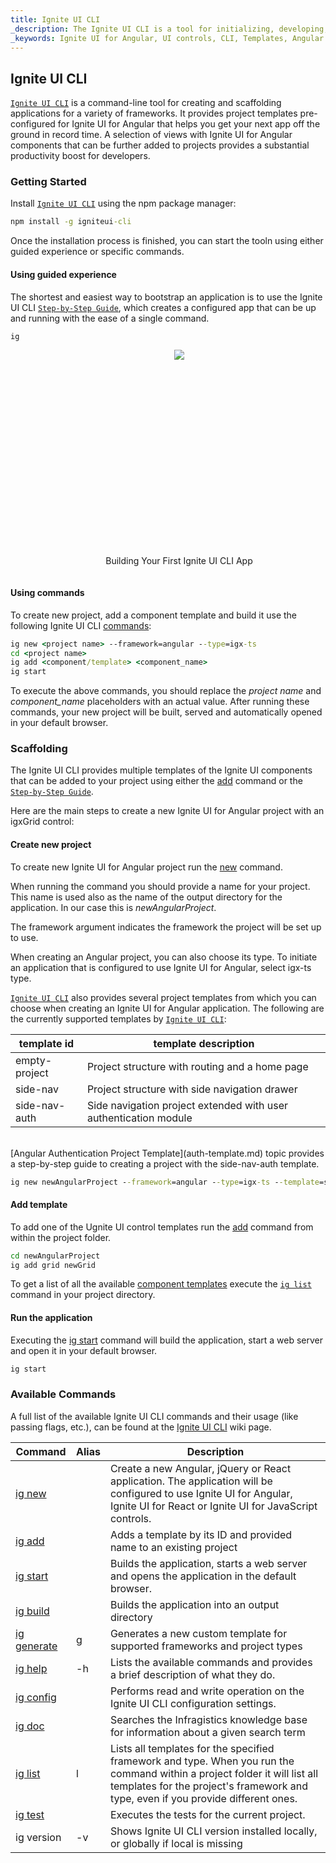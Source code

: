 ```yaml
---
title: Ignite UI CLI
_description: The Ignite UI CLI is a tool for initializing, developing, scaffolding and maintaining applications in a wide variety of frameworks.
_keywords: Ignite UI for Angular, UI controls, CLI, Templates, Angular widgets, web widgets, UI widgets, Angular, Native Angular Components Suite, Native Angular Controls, Native Angular Components Library
---
```


## Ignite UI CLI

[`Ignite UI CLI`](https://github.com/IgniteUI/igniteui-cli) is a command-line tool for creating and scaffolding applications for a variety of frameworks. It provides project templates pre-configured for Ignite UI for Angular that helps you get your next app off the ground in record time. A selection of views with Ignite UI for Angular components that can be further added to projects provides a substantial productivity boost for developers.
### Getting Started

Install [`Ignite UI CLI`](https://github.com/IgniteUI/igniteui-cli) using the npm package manager:
```cmd
npm install -g igniteui-cli 
```
Once the installation process is finished, you can start the tooln using either guided experience or specific commands.

#### Using guided experience
The shortest and easiest way to bootstrap an application is to use the Ignite UI CLI [`Step-by-Step Guide`](step-by-step-guide.md), which creates a configured app that can be up and running with the ease of a single command. 
```cmd
ig
```

<div style="display:inline-block;">
    <a style="background: url(../../../images/general/buildCLIapp.gif); display:flex; justify-content:center; min-width:540px; min-height:315px;"
       href="https://youtu.be/QK_NsdtdA70" target="_blank">
        <img src="../../../images/general/play.svg" style="vertical-align: middle;" />
    </a>
    <p style="text-align:center;">Building Your First Ignite UI CLI App</p>
</div>

#### Using commands
To create new project, add a component template and build it use the following Ignite UI CLI [commands](#available-commands):
```cmd
ig new <project name> --framework=angular --type=igx-ts 
cd <project name>
ig add <component/template> <component_name>
ig start 
```

To execute the above commands, you should replace the *project name* and *component_name* placeholders with an actual value.
After running these commands, your new project will be built, served and automatically opened in your default browser.

### Scaffolding

The Ignite UI CLI provides multiple templates of the Ignite UI components that can be added to your project using either the [add](ig-add.md) command or the [`Step-by-Step Guide`](step-by-step-guide.md).

Here are the main steps to create a new Ignite UI for Angular project with an igxGrid control:

#### Create new project

To create new Ignite UI for Angular project run the [new](ig-new.md) command.

When running the command you should provide a name for your project. This name is used also as the name of the output directory for the application. In our case this is *newAngularProject*.

The framework argument indicates the framework the project will be set up to use. 

When creating an Angular project, you can also choose its type. To initiate an application that is configured to use Ignite UI for Angular, select igx-ts type.

[`Ignite UI CLI`](https://github.com/IgniteUI/igniteui-cli) also provides several project templates from which you can choose when creating an Ignite UI for Angular application. The following are the currently supported templates by [`Ignite UI CLI`](https://github.com/IgniteUI/igniteui-cli):


| template id   | template description |
| ---           | ---                  |
| empty-project | Project structure with routing and a home page |
| side-nav      | Project structure with side navigation drawer |
| side-nav-auth | Side navigation project extended with user authentication module |
<br>
[Angular Authentication Project Template](auth-template.md) topic provides a step-by-step guide to creating a project with the side-nav-auth template.

```cmd
ig new newAngularProject --framework=angular --type=igx-ts --template=side-nav
```

#### Add template

To add one of the Ugnite UI control templates run the [add](ig-add.md) command from within the project folder.

```cmd
cd newAngularProject
ig add grid newGrid
```

To get a list of all the available [component templates](cli-templates.md) execute the [`ig list`](https://github.com/IgniteUI/igniteui-cli/wiki/list) command in your project directory.

#### Run the application

Executing the [ig start](https://github.com/IgniteUI/igniteui-cli/wiki/start) command will build the application, start a web server and open it in your default browser.

```cmd
ig start
```

### Available Commands
A full list of the available Ignite UI CLI commands and their usage (like passing flags, etc.), can be found at the [Ignite UI CLI](https://github.com/IgniteUI/igniteui-cli/wiki) wiki page.

| Command | Alias | Description |
| --- | --- | --- |
| [ig new](ig-new.md) | | Create a new  Angular, jQuery or React application. The application will be configured to use Ignite UI for Angular, Ignite UI for React or Ignite UI for JavaScript controls. 
| [ig add](ig-add.md) | | Adds a template by its ID and provided name to an existing project
| [ig start](https://github.com/IgniteUI/igniteui-cli/wiki/start) | | Builds the application, starts a web server and opens the application in the default browser.
| [ig build](https://github.com/IgniteUI/igniteui-cli/wiki/build) | | Builds the application into an output directory
| [ig generate](https://github.com/IgniteUI/igniteui-cli/wiki/generate) | g | Generates a new custom template for supported frameworks and project types
| [ig help](https://github.com/IgniteUI/igniteui-cli/wiki/help) | -h | Lists the available commands and provides a brief description of what they do.
| [ig config](https://github.com/IgniteUI/igniteui-cli/wiki/config) | | Performs read and write operation on the Ignite UI CLI configuration settings.
| [ig doc](https://github.com/IgniteUI/igniteui-cli/wiki/doc) | | Searches the Infragistics knowledge base for information about a given search term
| [ig list](https://github.com/IgniteUI/igniteui-cli/wiki/list) | l |  Lists all templates for the specified framework and type. When you run the command within a project folder it will list all templates for the project's framework and type, even if you provide different ones.
| [ig test](https://github.com/IgniteUI/igniteui-cli/wiki/test) |  | Executes the tests for the current project.
| ig version | -v | Shows Ignite UI CLI version installed locally, or globally if local is missing |